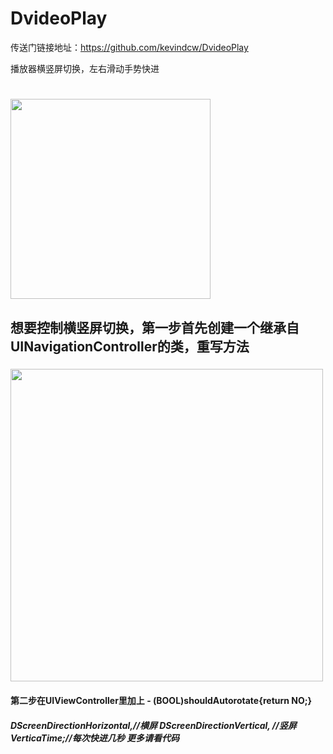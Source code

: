 # DvideoPlay
传送门链接地址：https://github.com/kevindcw/DvideoPlay

播放器横竖屏切换，左右滑动手势快进

<h1> <img src="http://7xpxoc.com1.z0.glb.clouddn.com/%E8%A7%86%E9%A2%91%E5%9B%BE.gif" width="320" /> </h1>
<h2>想要控制横竖屏切换，第一步首先创建一个继承自UINavigationController的类，重写方法</h2>
<h3>
<img src="http://7xpxoc.com1.z0.glb.clouddn.com/DNavigationController%E4%BB%A3%E7%A0%81.png" width="500"  /></h3>
<h4>第二步在UIViewController里加上  - (BOOL)shouldAutorotate{return NO;} </h4>
<h5> DScreenDirectionHorizontal,//横屏 DScreenDirectionVertical,  //竖屏 VerticaTime;//每次快进几秒 更多请看代码</h5>
